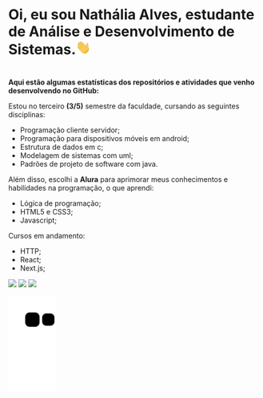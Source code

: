 # Oi, eu sou Nathália Alves, estudante de Análise e Desenvolvimento de Sistemas.<img  src="https://raw.githubusercontent.com/ABSphreak/ABSphreak/master/gifs/Hi.gif" width="30px"><h1> 

**Aqui estão algumas estatísticas dos repositórios e atividades que venho desenvolvendo no GitHub:**

Estou no terceiro **(3/5)** semestre da faculdade, cursando as seguintes disciplinas:
* Programação cliente servidor;
* Programação para dispositivos móveis em android;
* Estrutura de dados em c;
* Modelagem de sistemas com uml;
* Padrões de projeto de software com java.

Além disso, escolhi a **Alura** para aprimorar meus conhecimentos e habilidades na programação, o que aprendi: 
* Lógica de programação;
* HTML5 e CSS3;
* Javascript;

Cursos em andamento:
* HTTP;
* React;
* Next.js;
 
<div> 
<a href="https://instagram.com/naathalvs" target="_blank"><img src="https://img.shields.io/badge/-Instagram-%23E4405F?style=for-the-badge&logo=instagram&logoColor=white" target="_blank"></a>
<a href = "mailto:nalves520@gmail.com"><img src="https://img.shields.io/badge/-Gmail-%23333?style=for-the-badge&logo=gmail&logoColor=white" target="_blank"></a>
<a href="https://www.linkedin.com/in/nath%C3%A1lia-alves-292842241/" target="_blank"><img src="https://img.shields.io/badge/-LinkedIn-%230077B5?style=for-the-badge&logo=linkedin&logoColor=white" target="_blank"></a> 
 
  ![Snake animation](https://github.com/rafaballerini/rafaballerini/blob/output/github-contribution-grid-snake.svg)
 
</div>
